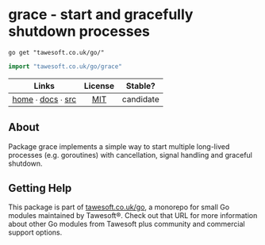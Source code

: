 # grace - start and gracefully shutdown processes

```shell script
go get "tawesoft.co.uk/go/"
```

```go
import "tawesoft.co.uk/go/grace"
```

|  Links  | License | Stable? |
|:-------:|:-------:|:-------:|
| [home][home_grace] ∙ [docs][docs_grace] ∙ [src][src_grace] | [MIT][copy_grace] | candidate |

[home_grace]: https://tawesoft.co.uk/go/grace
[src_grace]:  https://github.com/tawesoft/go/tree/master/grace
[docs_grace]: https://www.tawesoft.co.uk/go/doc/grace
[copy_grace]: https://github.com/tawesoft/go/tree/master/grace/LICENSE.txt

## About

Package grace implements a simple way to start multiple long-lived processes
(e.g. goroutines) with cancellation, signal handling and graceful shutdown.

## Getting Help

This package is part of [tawesoft.co.uk/go](https://www.tawesoft.co.uk/go),
a monorepo for small Go modules maintained by Tawesoft®.
Check out that URL for more information about other Go modules from
Tawesoft plus community and commercial support options.